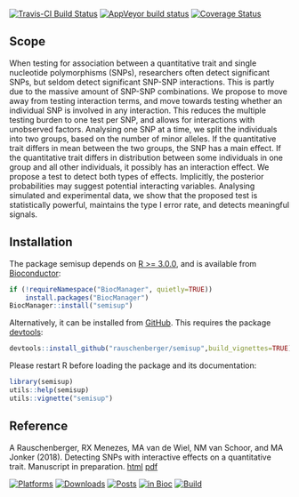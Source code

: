 
<!-- README.md is generated from README.Rmd. Please edit that file -->

[![Travis-CI Build
Status](https://travis-ci.org/rauschenberger/semisup.svg?branch=master)](https://travis-ci.org/rauschenberger/semisup)
[![AppVeyor build
status](https://ci.appveyor.com/api/projects/status/github/rauschenberger/semisup?svg=true)](https://ci.appveyor.com/project/rauschenberger/semisup)
[![Coverage
Status](https://codecov.io/github/rauschenberger/semisup/coverage.svg?branch=master)](https://codecov.io/github/rauschenberger/semisup?branch=master)

## Scope

When testing for association between a quantitative trait and single
nucleotide polymorphisms (SNPs), researchers often detect significant
SNPs, but seldom detect significant SNP-SNP interactions. This is partly
due to the massive amount of SNP-SNP combinations. We propose to move
away from testing interaction terms, and move towards testing whether an
individual SNP is involved in any interaction. This reduces the multiple
testing burden to one test per SNP, and allows for interactions with
unobserved factors. Analysing one SNP at a time, we split the
individuals into two groups, based on the number of minor alleles. If
the quantitative trait differs in mean between the two groups, the SNP
has a main effect. If the quantitative trait differs in distribution
between some individuals in one group and all other individuals, it
possibly has an interaction effect. We propose a test to detect both
types of effects. Implicitly, the posterior probabilities may suggest
potential interacting variables. Analysing simulated and experimental
data, we show that the proposed test is statistically powerful,
maintains the type I error rate, and detects meaningful signals.

## Installation

The package semisup depends on [R
\>= 3.0.0](https://cran.r-project.org/), and is available from
[Bioconductor](http://bioconductor.org/packages/semisup/):

``` r
if (!requireNamespace("BiocManager", quietly=TRUE))
    install.packages("BiocManager")
BiocManager::install("semisup")
```

Alternatively, it can be installed from
[GitHub](https://github.com/rauschenberger/semisup). This requires the
package [devtools](https://CRAN.R-project.org/package=devtools):

``` r
devtools::install_github("rauschenberger/semisup",build_vignettes=TRUE)
```

Please restart R before loading the package and its documentation:

``` r
library(semisup)
utils::help(semisup)
utils::vignette("semisup")
```

## Reference

A Rauschenberger, RX Menezes, MA van de Wiel, NM van Schoor, and MA
Jonker (2018). Detecting SNPs with interactive effects on a quantitative
trait. Manuscript in preparation.
[html](https://arxiv.org/abs/1805.09175)
[pdf](https://arxiv.org/pdf/1805.09175)

[![Platforms](http://www.bioconductor.org/shields/availability/devel/semisup.svg)](http://bioconductor.org/packages/devel/bioc/html/semisup.html#archives)
[![Downloads](http://www.bioconductor.org/shields/downloads/semisup.svg)](http://bioconductor.org/packages/stats/bioc/semisup/)
[![Posts](http://www.bioconductor.org/shields/posts/semisup.svg)](https://support.bioconductor.org/t/semisup/)
[![in
Bioc](http://www.bioconductor.org/shields/years-in-bioc/semisup.svg)](http://bioconductor.org/packages/devel/bioc/html/semisup.html#since)
[![Build](http://www.bioconductor.org/shields/build/devel/bioc/semisup.svg)](http://bioconductor.org/checkResults/devel/bioc-LATEST/semisup/)
